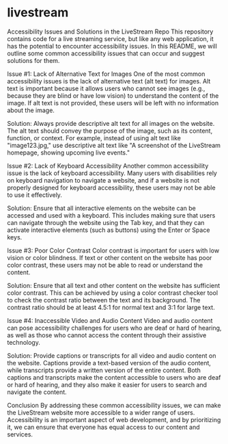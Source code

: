 # livestream

Accessibility Issues and Solutions in the LiveStream Repo
This repository contains code for a live streaming service, but like any web application, it has the potential to encounter accessibility issues. In this README, we will outline some common accessibility issues that can occur and suggest solutions for them.

Issue #1: Lack of Alternative Text for Images
One of the most common accessibility issues is the lack of alternative text (alt text) for images. Alt text is important because it allows users who cannot see images (e.g., because they are blind or have low vision) to understand the content of the image. If alt text is not provided, these users will be left with no information about the image.

Solution: Always provide descriptive alt text for all images on the website. The alt text should convey the purpose of the image, such as its content, function, or context. For example, instead of using alt text like "image123.jpg," use descriptive alt text like "A screenshot of the LiveStream homepage, showing upcoming live events."

Issue #2: Lack of Keyboard Accessibility
Another common accessibility issue is the lack of keyboard accessibility. Many users with disabilities rely on keyboard navigation to navigate a website, and if a website is not properly designed for keyboard accessibility, these users may not be able to use it effectively.

Solution: Ensure that all interactive elements on the website can be accessed and used with a keyboard. This includes making sure that users can navigate through the website using the Tab key, and that they can activate interactive elements (such as buttons) using the Enter or Space keys.

Issue #3: Poor Color Contrast
Color contrast is important for users with low vision or color blindness. If text or other content on the website has poor color contrast, these users may not be able to read or understand the content.

Solution: Ensure that all text and other content on the website has sufficient color contrast. This can be achieved by using a color contrast checker tool to check the contrast ratio between the text and its background. The contrast ratio should be at least 4.5:1 for normal text and 3:1 for large text.

Issue #4: Inaccessible Video and Audio Content
Video and audio content can pose accessibility challenges for users who are deaf or hard of hearing, as well as those who cannot access the content through their assistive technology.

Solution: Provide captions or transcripts for all video and audio content on the website. Captions provide a text-based version of the audio content, while transcripts provide a written version of the entire content. Both captions and transcripts make the content accessible to users who are deaf or hard of hearing, and they also make it easier for users to search and navigate the content.

Conclusion
By addressing these common accessibility issues, we can make the LiveStream website more accessible to a wider range of users. Accessibility is an important aspect of web development, and by prioritizing it, we can ensure that everyone has equal access to our content and services.
